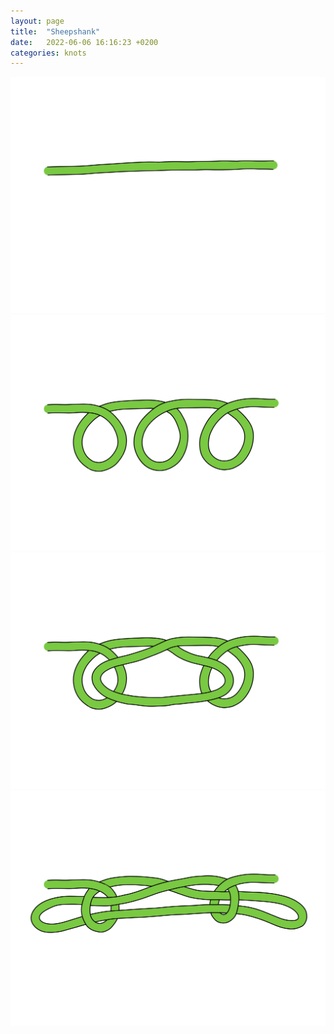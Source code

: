 ```yaml
---
layout: page
title:  "Sheepshank"
date:   2022-06-06 16:16:23 +0200
categories: knots 
---
```



![image](/assets/images/sheepshank_1.jpg)
![image](/assets/images/sheepshank_2.jpg)
![image](/assets/images/sheepshank_3.jpg)
![image](/assets/images/sheepshank_4.jpg)
